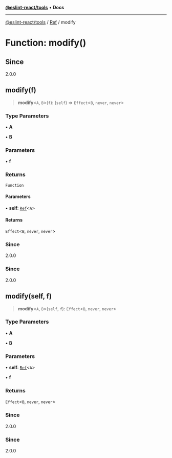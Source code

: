 [**@eslint-react/tools**](../../../README.md) • **Docs**

***

[@eslint-react/tools](../../../README.md) / [Ref](../README.md) / modify

# Function: modify()

## Since

2.0.0

## modify(f)

> **modify**\<`A`, `B`\>(`f`): (`self`) => `Effect`\<`B`, `never`, `never`\>

### Type Parameters

• **A**

• **B**

### Parameters

• **f**

### Returns

`Function`

#### Parameters

• **self**: [`Ref`](../interfaces/Ref.md)\<`A`\>

#### Returns

`Effect`\<`B`, `never`, `never`\>

### Since

2.0.0

### Since

2.0.0

## modify(self, f)

> **modify**\<`A`, `B`\>(`self`, `f`): `Effect`\<`B`, `never`, `never`\>

### Type Parameters

• **A**

• **B**

### Parameters

• **self**: [`Ref`](../interfaces/Ref.md)\<`A`\>

• **f**

### Returns

`Effect`\<`B`, `never`, `never`\>

### Since

2.0.0

### Since

2.0.0

